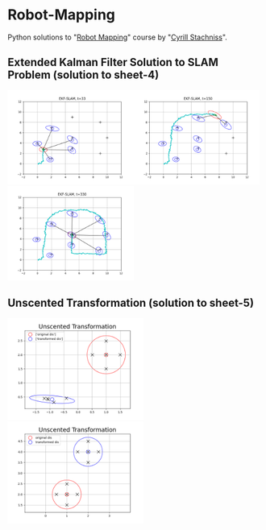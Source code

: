 # Robot-Mapping
Python solutions to "[Robot Mapping](http://ais.informatik.uni-freiburg.de/teaching/ws13/mapping/)" course by "[Cyrill Stachniss](https://www.ipb.uni-bonn.de/)".

## Extended Kalman Filter Solution to SLAM Problem (solution to sheet-4)

<img src="EKF_slam/plots/33.png" width=250><img src="EKF_slam/plots/150.png" width=250><img src="EKF_slam/plots/330.png" width=250>

## Unscented Transformation (solution to sheet-5)
<img src="UT/UT.png" width=270> <img src="UT/UT1.png" width=270> 
